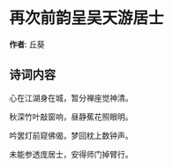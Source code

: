 # 再次前韵呈吴天游居士

**作者**: 丘葵

## 诗词内容

心在江湖身在城，暂分禅座觉神清。

秋深竹叶敲窗响，昼静蕉花照眼明。

吟罢灯前窥佛偈，梦回枕上数钟声。

未能参透庞居士，安得师门掉臂行。

